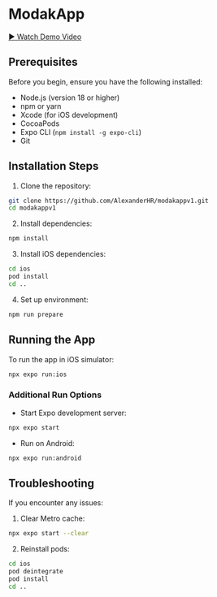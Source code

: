 # ModakApp

[▶️ Watch Demo Video](https://vimeo.com/1048926840)

## Prerequisites

Before you begin, ensure you have the following installed:

- Node.js (version 18 or higher)
- npm or yarn
- Xcode (for iOS development)
- CocoaPods
- Expo CLI (`npm install -g expo-cli`)
- Git

## Installation Steps

1. Clone the repository:

```bash
git clone https://github.com/AlexanderHR/modakappv1.git
cd modakappv1
```

2. Install dependencies:

```bash
npm install
```

3. Install iOS dependencies:

```bash
cd ios
pod install
cd ..
```

4. Set up environment:

```bash
npm run prepare
```

## Running the App

To run the app in iOS simulator:

```bash
npx expo run:ios
```

### Additional Run Options

- Start Expo development server:

```bash
npx expo start
```

- Run on Android:

```bash
npx expo run:android
```

## Troubleshooting

If you encounter any issues:

1. Clear Metro cache:

```bash
npx expo start --clear
```

2. Reinstall pods:

```bash
cd ios
pod deintegrate
pod install
cd ..
```
